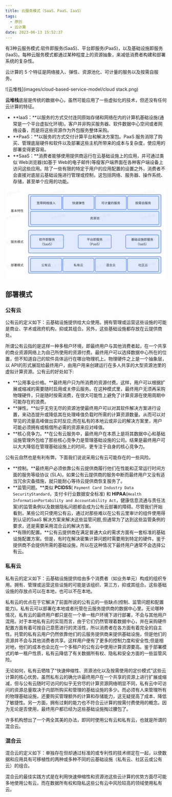 ```yaml
---
title: 云服务模式（SaaS、PaaS、IaaS）
tags:
  - 原创
  - 云计算
date: 2023-06-13 15:52:37
---
```


有3种云服务模式:软件即服务(SaaS)、平台即服务(PaaS)，以及基础设施即服务(IaaS)。每种云服务模式都通过某种程度上的资源抽象，来减低消费者构建和部署系统的复杂性。

<!-- more -->

云计算的 5 个特征是网络接入、弹性、资源池化、可计量的服务以及按需自服务。

![云堆栈](images/cloud-based-service-model/cloud stack.png)

**云堆栈**底层是传统的数据中心，虽然可能应用了一些虚拟化的技术，但还没有任何云计算的特征。

* **IaaS：**以服务的方式交付连同原始存储和网络在内的计算机基础设施(通常是一个平台虚拟化环境)。客户并非购买服务器、软件数据中心空间或者网络设备，而是将这些资源作为外包服务整体采购。
* **PaaS：**以服务的方式交付计算平台和解决方案包。PaaS 服务消除了购买、管理底层硬件和软件以及部署这些主机所带来的成本与复杂度，使应用的部署变得更容易。
* **SaaS：**消费者能够使用提供商运行在云基础设施上的应用，并可通过类似 Web浏览器(如基于 Web的电子邮件)等瘦客户端界面在各种客户端设备上访问这些应用。除了一些有限的特定于用户的应用配置的设置之外，消费者不会直接对底层云基础设施进行管理或控制，这包括网络、服务器、操作系统、存储，甚至单个应用的功能。

![NIST 的云计算定义](images/cloud-based-service-model/nist.png)

## 部署模式

### 公有云

公有云的定义如下：云基础设施提供给大众使用。拥有管理或运营这些设施的可能是商业、学术或政府机构，抑或其组合。另外，这些基础设施都存放在云提供商处。

所谓公有云指的是这样一种多租户环境，即最终用户与其他消费者起，在一个共享的商业资源网络上为自己所使用的资源付费。最终用户可以选择数据中心所在的位置，但不知道自己的软件具体运行在哪台物理机上。物理硬件之上是一个抽象层，以 API的形式展现给最终用户，由用户用来创建运行在多人共享的大型资源池里的虚拟计算资源。公有云的好处如下:

* **公用事业价格。**最终用户只为所消费的资源付费。这样，用户可以根据扩展或缩减的需要随时启用或关停云服务。在这种模式里，最终用户无须再采购物理硬件，只是随时按需消费，在很大可能性上避免了计算资源在使用周期中可能存在的浪费。
* **弹性。**似乎无穷无尽的资源池使最终用户可以对其软件解决方案进行设置，来动态提升或降低其在处理峰值负载时所需的计算资源数量。从而可以对罕见的流量高峰做出实时反应;而在私有的本地云或非云的解决方案里，用户可能必须拥有或租借所必需的资源来应对峰值。
* **核心竞争力。**在公有云服务中，最终用户在本质上是将其数据中心和基础设施管理外包给了那些核心竞争力是管理基础设施的公司。结果是最终用户可以大大降低在管理基础设施上的时间，更专注于自身的核心竞争力。

公有云自然也是有利有弊。下面我们说说采用公有云可能存在的一些风险。

* **控制。**最终用户必须依靠公有云提供商履行他们在性能和正常运行时间方面的服务等级协议 (SLA)。如果公有云提供商的服务中断而最终用户又没有适当冗余灾备措施，就只能耐心等待云提供商恢复服务了。
* **监管问题。**类似 **PCIDSS**( `Payment Card Industry Data SecurityStandard`，支付卡行业数据安全标准) 和 **HIPAA**(`Health InformationPortability and Accountability Act`，健康信息流通与责任法案)的监管条例以及数据隐私问题都会成为公有云部署的障碍。尽管我们开始看到，某些公司只使用公有云，通过对那些难以在公有云里审计的组件使用得到认证的SaaS 解决方案来解决这些监管问题,但通常为了达到这些监管条例的要求，还是需要采用混合云的解决方案。
* **有限的配置。**公有云提供商在满足普通大众的需求方面有一套标准的基础设施配置方案。但是，有时在解决密集计算问题时需要用到特定的硬件。鉴于提供商不会提供所需的基础设施，所以在这种情况下最终用户通常不会选择公有云。

### 私有云

私有云的定义如下：云基础设施提供给由多个消费者（如业务单元）构成的组织专用。拥有、管理或运营这些设施的可能是该组织、第三方，抑或其组合。这些基础设施的存放点可以在本地，也可以不在本地。

私有云的优点在于它解决了前面所说的公有云的一些缺点(控制、监管问题和配置能力)。私有云可以部署在本地或者托管在云服务提供商的数据中心里。无论哪种情况，私有云的最终用户都只是在一个单一租户环境下进行部署，不会与其他用户混用。对于本地私有云的实现而言，由于它们仍然管理着数据中心，并在采购硬件配置方面有着可按自己意愿进行的灵活性，所以消费者在各方面有着完全的自主性。托管的私有云用户仍然依靠他们的云服务提供商来提供基础设施，但是他们的资源并不会与其他消费者共享。这样用户便有了更多的控制力度和安全性;但是相对地，他们的成本也会比在一个多租户的公有云中使用计算资源要高。鉴于部署模式的单一租户性质，私有云降低了有关数据所有权、隐私和安全方面的一些监管风险。

无论如何，私有云牺牲了“快速伸缩性、资源池化以及按需使用的定价模式”这些云计算的核心优势。虽然私有云的确允许最终用户在一个共享的资源上进行扩展或缩减，但与公有云随时可访问的似乎无穷尽的计算资源网络明显不同，私有云中可访问的资源总量取决于内部所购买和管理的基础设施的多少。而必须有人来管理所有的物理基础设施，还要购买管理额外的计算和存储能力，这无疑提高了成本、降低了敏捷性。另一方面，拥有过剩的能力也不符合云计算的按需付费使用的概念。因为无论是否使用，最终用户都已经为这些基础设施掏过腰包了。

许多机构想出了一个两全其美的办法，即同时使用公有云和私有云，也就是所谓的混合云。

### 混合云

混合云的定义如下：单独存在但却通过标准的或专利性的技术绑定在一起，以使数据和应用具有可移植性的两种或多种不同的云基础设施（私有云、社区云或公有云）的组合。

混合云的最佳实践方式是在利用快速伸缩性和资源池这些云计算的优势方面尽可能多地使用公有云，而在数据所有权和隐私这些公有云中风险较高的领域使用私有云。
